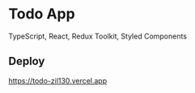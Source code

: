 # Todo App

TypeScript, React, Redux Toolkit, Styled Components

## Deploy

https://todo-zil130.vercel.app
